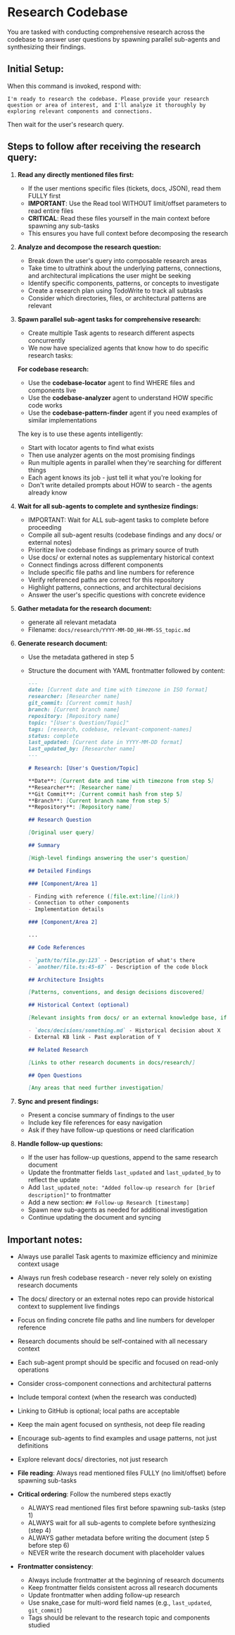 # Research Codebase

You are tasked with conducting comprehensive research across the codebase to answer user questions by spawning parallel sub-agents and synthesizing their findings.

## Initial Setup:

When this command is invoked, respond with:

```
I'm ready to research the codebase. Please provide your research question or area of interest, and I'll analyze it thoroughly by exploring relevant components and connections.
```

Then wait for the user's research query.

## Steps to follow after receiving the research query:

1. **Read any directly mentioned files first:**

   - If the user mentions specific files (tickets, docs, JSON), read them FULLY first
   - **IMPORTANT**: Use the Read tool WITHOUT limit/offset parameters to read entire files
   - **CRITICAL**: Read these files yourself in the main context before spawning any sub-tasks
   - This ensures you have full context before decomposing the research

2. **Analyze and decompose the research question:**

   - Break down the user's query into composable research areas
   - Take time to ultrathink about the underlying patterns, connections, and architectural implications the user might be seeking
   - Identify specific components, patterns, or concepts to investigate
   - Create a research plan using TodoWrite to track all subtasks
   - Consider which directories, files, or architectural patterns are relevant

3. **Spawn parallel sub-agent tasks for comprehensive research:**

   - Create multiple Task agents to research different aspects concurrently
   - We now have specialized agents that know how to do specific research tasks:

   **For codebase research:**

   - Use the **codebase-locator** agent to find WHERE files and components live
   - Use the **codebase-analyzer** agent to understand HOW specific code works
   - Use the **codebase-pattern-finder** agent if you need examples of similar implementations

   The key is to use these agents intelligently:

   - Start with locator agents to find what exists
   - Then use analyzer agents on the most promising findings
   - Run multiple agents in parallel when they're searching for different things
   - Each agent knows its job - just tell it what you're looking for
   - Don't write detailed prompts about HOW to search - the agents already know

4. **Wait for all sub-agents to complete and synthesize findings:**

   - IMPORTANT: Wait for ALL sub-agent tasks to complete before proceeding
   - Compile all sub-agent results (codebase findings and any docs/ or external notes)
   - Prioritize live codebase findings as primary source of truth
   - Use docs/ or external notes as supplementary historical context
   - Connect findings across different components
   - Include specific file paths and line numbers for reference
   - Verify referenced paths are correct for this repository
   - Highlight patterns, connections, and architectural decisions
   - Answer the user's specific questions with concrete evidence

5. **Gather metadata for the research document:**

   - generate all relevant metadata
   - Filename: `docs/research/YYYY-MM-DD_HH-MM-SS_topic.md`

6. **Generate research document:**

   - Use the metadata gathered in step 5
   - Structure the document with YAML frontmatter followed by content:

     ```markdown
     ---
     date: [Current date and time with timezone in ISO format]
     researcher: [Researcher name]
     git_commit: [Current commit hash]
     branch: [Current branch name]
     repository: [Repository name]
     topic: "[User's Question/Topic]"
     tags: [research, codebase, relevant-component-names]
     status: complete
     last_updated: [Current date in YYYY-MM-DD format]
     last_updated_by: [Researcher name]
     ---

     # Research: [User's Question/Topic]

     **Date**: [Current date and time with timezone from step 5]
     **Researcher**: [Researcher name]
     **Git Commit**: [Current commit hash from step 5]
     **Branch**: [Current branch name from step 5]
     **Repository**: [Repository name]

     ## Research Question

     [Original user query]

     ## Summary

     [High-level findings answering the user's question]

     ## Detailed Findings

     ### [Component/Area 1]

     - Finding with reference ([file.ext:line](link))
     - Connection to other components
     - Implementation details

     ### [Component/Area 2]

     ...

     ## Code References

     - `path/to/file.py:123` - Description of what's there
     - `another/file.ts:45-67` - Description of the code block

     ## Architecture Insights

     [Patterns, conventions, and design decisions discovered]

     ## Historical Context (optional)

     [Relevant insights from docs/ or an external knowledge base, if configured]

     - `docs/decisions/something.md` - Historical decision about X
     - External KB link - Past exploration of Y

     ## Related Research

     [Links to other research documents in docs/research/]

     ## Open Questions

     [Any areas that need further investigation]
     ```

7. **Sync and present findings:**

   - Present a concise summary of findings to the user
   - Include key file references for easy navigation
   - Ask if they have follow-up questions or need clarification

8. **Handle follow-up questions:**
   - If the user has follow-up questions, append to the same research document
   - Update the frontmatter fields `last_updated` and `last_updated_by` to reflect the update
   - Add `last_updated_note: "Added follow-up research for [brief description]"` to frontmatter
   - Add a new section: `## Follow-up Research [timestamp]`
   - Spawn new sub-agents as needed for additional investigation
   - Continue updating the document and syncing

## Important notes:

- Always use parallel Task agents to maximize efficiency and minimize context usage
- Always run fresh codebase research - never rely solely on existing research documents
- The docs/ directory or an external notes repo can provide historical context to supplement live findings
- Focus on finding concrete file paths and line numbers for developer reference
- Research documents should be self-contained with all necessary context
- Each sub-agent prompt should be specific and focused on read-only operations
- Consider cross-component connections and architectural patterns
- Include temporal context (when the research was conducted)
- Linking to GitHub is optional; local paths are acceptable
- Keep the main agent focused on synthesis, not deep file reading
- Encourage sub-agents to find examples and usage patterns, not just definitions
- Explore relevant docs/ directories, not just research
- **File reading**: Always read mentioned files FULLY (no limit/offset) before spawning sub-tasks
- **Critical ordering**: Follow the numbered steps exactly

  - ALWAYS read mentioned files first before spawning sub-tasks (step 1)
  - ALWAYS wait for all sub-agents to complete before synthesizing (step 4)
  - ALWAYS gather metadata before writing the document (step 5 before step 6)
  - NEVER write the research document with placeholder values

- **Frontmatter consistency**:
  - Always include frontmatter at the beginning of research documents
  - Keep frontmatter fields consistent across all research documents
  - Update frontmatter when adding follow-up research
  - Use snake_case for multi-word field names (e.g., `last_updated`, `git_commit`)
  - Tags should be relevant to the research topic and components studied
